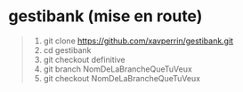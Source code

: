 # gestibank (mise en route)
> 1. git clone https://github.com/xavperrin/gestibank.git
> 2. cd gestibank
> 3. git checkout definitive
> 4. git branch NomDeLaBrancheQueTuVeux
> 5. git checkout NomDeLaBrancheQueTuVeux

